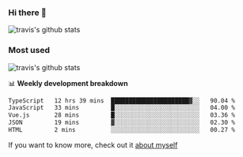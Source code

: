 ### Hi there 👋

<!--
**HondryTravis/HondryTravis** is a ✨ _special_ ✨ repository because its `README.md` (this file) appears on your GitHub profile.

Here are some ideas to get you started:

- 🔭 I’m currently working on ...
- 🌱 I’m currently learning ...
- 👯 I’m looking to collaborate on ...
- 🤔 I’m looking for help with ...
- 💬 Ask me about ...
- 📫 How to reach me: ...
- 😄 Pronouns: ...
- ⚡ Fun fact: ...
-->

![travis's github stats](https://github-readme-stats.vercel.app/api?username=HondryTravis&hide=stars)
### Most used
![travis's github stats](https://github-readme-stats.anuraghazra1.vercel.app/api/top-langs/?username=HondryTravis&layout=compact&hide_title=true)

📊 **Weekly development breakdown**

<!--START_SECTION:waka-->

```txt
TypeScript   12 hrs 39 mins  ██████████████████████▓░░   90.04 %
JavaScript   33 mins         █░░░░░░░░░░░░░░░░░░░░░░░░   04.00 %
Vue.js       28 mins         █░░░░░░░░░░░░░░░░░░░░░░░░   03.36 %
JSON         19 mins         ▓░░░░░░░░░░░░░░░░░░░░░░░░   02.30 %
HTML         2 mins          ░░░░░░░░░░░░░░░░░░░░░░░░░   00.27 %
```

<!--END_SECTION:waka-->

If you want to know more, check out it [about myself](https://hondrytravis.github.io/)
